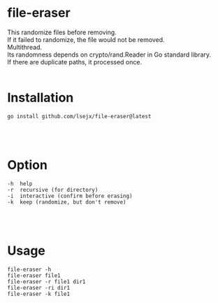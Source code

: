 # file-eraser
This randomize files before removing.<br>
If it failed to randomize, the file would not be removed.<br>
Multithread.<br>
Its randomness depends on crypto/rand.Reader in Go standard library.<br>
If there are duplicate paths, it processed once.
<br>
<br>

# Installation
	go install github.com/lsejx/file-eraser@latest
<br><br>

# Option
	-h	help
	-r	recursive (for directory)
	-i	interactive (confirm before erasing)
	-k	keep (randomize, but don't remove)
<br><br>


# Usage
	file-eraser -h
	file-eraser file1
	file-eraser -r file1 dir1
	file-eraser -ri dir1
	file-eraser -k file1
